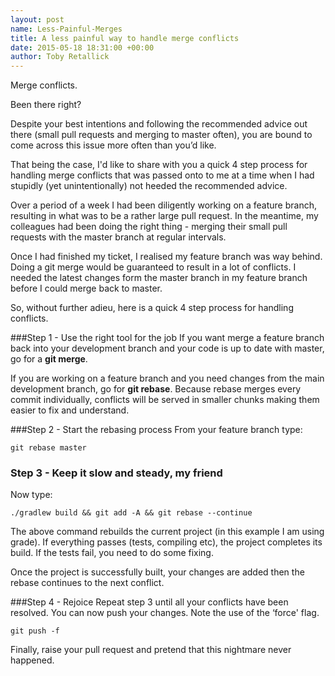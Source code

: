 ```yaml
---
layout: post
name: Less-Painful-Merges
title: A less painful way to handle merge conflicts
date: 2015-05-18 18:31:00 +00:00
author: Toby Retallick
---
```


Merge conflicts. 

Been there right? 

Despite your best intentions and following the recommended advice out there (small pull requests and merging to master often), you are bound to come across this issue more often than you’d like.

That being the case, I'd like to share with you a quick 4 step process for handling merge conflicts that was passed onto to me at a time when I had stupidly (yet unintentionally) not heeded the recommended advice.

Over a period of a week I had been diligently working on a feature branch, resulting in what was to be a rather large pull request. In the meantime, my colleagues had been doing the right thing - merging their small pull requests with the master branch at regular intervals.

Once I had finished my ticket, I realised my feature branch was way behind. Doing a git merge would be guaranteed to result in a lot of conflicts. I needed the latest changes form the master branch in my feature branch before I could merge back to master.

So, without further adieu, here is a quick 4 step process for handling conflicts.

###Step 1 - Use the right tool for the job
If you want merge a feature branch back into your development branch and your code is up to date with master, go for a <strong>git merge</strong>. 

If you are working on a feature branch and you need changes from the main development branch, go for <strong>git rebase</strong>. Because rebase merges every commit individually, conflicts will be served in smaller chunks making them easier to fix and understand.

###Step 2 - Start the rebasing process
From your feature branch type:

```git rebase master```

### Step 3 - Keep it slow and steady, my friend
Now type:

```./gradlew build && git add -A && git rebase --continue```

The above command rebuilds the current project (in this example I am using grade). If everything passes (tests, compiling etc), the project completes its build. If the tests fail, you need to do some fixing.

Once the project is successfully built, your changes are added then the rebase continues to the next conflict.

###Step 4 - Rejoice
Repeat step 3 until all your conflicts have been resolved. You can now push your changes. Note the use of the ‘force' flag.

```git push -f```

Finally, raise your pull request and pretend that this nightmare never happened.

